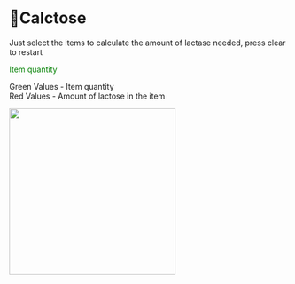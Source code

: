 # 🥛Calctose
Just select the items to calculate the amount of lactase needed, press clear to restart

<span style="color:green">Item quantity</span>

Green Values - Item quantity <br/>
Red Values - Amount of lactose in the item

<img src="https://user-images.githubusercontent.com/88206626/199117428-5501c582-faef-46fc-8967-1c1b7831d69f.png" width="300" >

